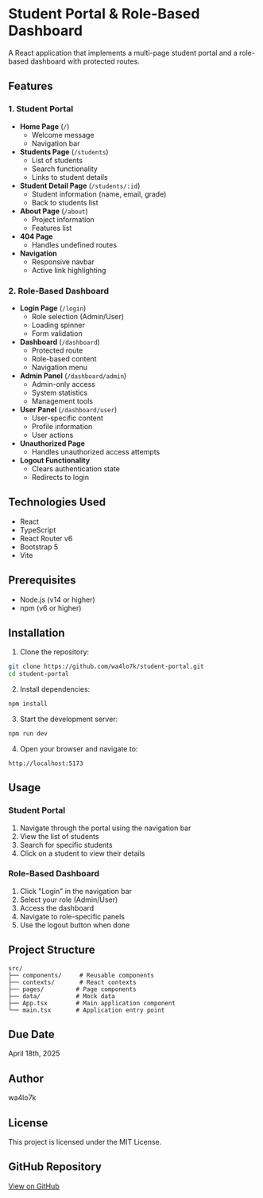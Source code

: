 # Student Portal & Role-Based Dashboard

A React application that implements a multi-page student portal and a role-based dashboard with protected routes.

## Features

### 1. Student Portal
- **Home Page** (`/`)
  - Welcome message
  - Navigation bar
- **Students Page** (`/students`)
  - List of students
  - Search functionality
  - Links to student details
- **Student Detail Page** (`/students/:id`)
  - Student information (name, email, grade)
  - Back to students list
- **About Page** (`/about`)
  - Project information
  - Features list
- **404 Page**
  - Handles undefined routes
- **Navigation**
  - Responsive navbar
  - Active link highlighting

### 2. Role-Based Dashboard
- **Login Page** (`/login`)
  - Role selection (Admin/User)
  - Loading spinner
  - Form validation
- **Dashboard** (`/dashboard`)
  - Protected route
  - Role-based content
  - Navigation menu
- **Admin Panel** (`/dashboard/admin`)
  - Admin-only access
  - System statistics
  - Management tools
- **User Panel** (`/dashboard/user`)
  - User-specific content
  - Profile information
  - User actions
- **Unauthorized Page**
  - Handles unauthorized access attempts
- **Logout Functionality**
  - Clears authentication state
  - Redirects to login

## Technologies Used
- React
- TypeScript
- React Router v6
- Bootstrap 5
- Vite

## Prerequisites
- Node.js (v14 or higher)
- npm (v6 or higher)

## Installation

1. Clone the repository:
```bash
git clone https://github.com/wa4lo7k/student-portal.git
cd student-portal
```

2. Install dependencies:
```bash
npm install
```

3. Start the development server:
```bash
npm run dev
```

4. Open your browser and navigate to:
```
http://localhost:5173
```

## Usage

### Student Portal
1. Navigate through the portal using the navigation bar
2. View the list of students
3. Search for specific students
4. Click on a student to view their details

### Role-Based Dashboard
1. Click "Login" in the navigation bar
2. Select your role (Admin/User)
3. Access the dashboard
4. Navigate to role-specific panels
5. Use the logout button when done

## Project Structure
```
src/
├── components/     # Reusable components
├── contexts/       # React contexts
├── pages/         # Page components
├── data/          # Mock data
├── App.tsx        # Main application component
└── main.tsx       # Application entry point
```

## Due Date
April 18th, 2025

## Author
wa4lo7k

## License
This project is licensed under the MIT License.

## GitHub Repository
[View on GitHub](https://github.com/wa4lo7k/student-portal.git)
